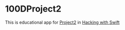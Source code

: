 # 100DProject2

This is educational app for [Project2](https://www.hackingwithswift.com/100/19) in [Hacking with Swift](https://www.hackingwithswift.com/)
